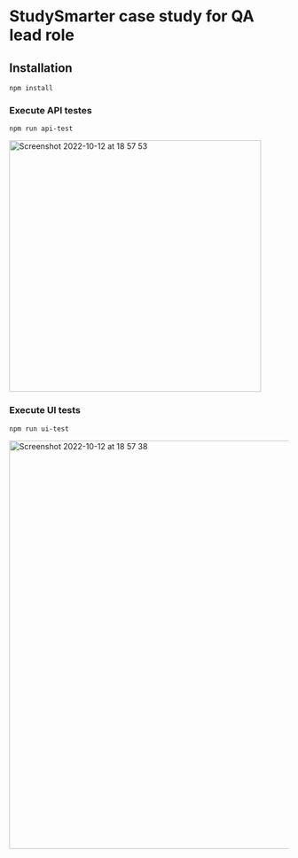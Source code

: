 # StudySmarter case study for QA lead role

## Installation

```
npm install
```

### Execute API testes

```
npm run api-test
```

<img width="454" alt="Screenshot 2022-10-12 at 18 57 53" src="https://user-images.githubusercontent.com/1129811/195403657-520b439e-58b8-4533-b178-efaa7feaee61.png">

### Execute UI tests

```
npm run ui-test
```

<img width="737" alt="Screenshot 2022-10-12 at 18 57 38" src="https://user-images.githubusercontent.com/1129811/195403688-2c62209a-48d3-4288-8f5a-a5d6494067a4.png">

